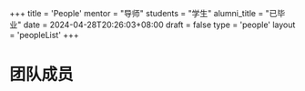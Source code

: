 +++
title = 'People'
mentor = "导师"
students = "学生"
alumni_title = "已毕业"
date = 2024-04-28T20:26:03+08:00
draft = false
type = 'people'
layout = 'peopleList'
+++

# 团队成员
